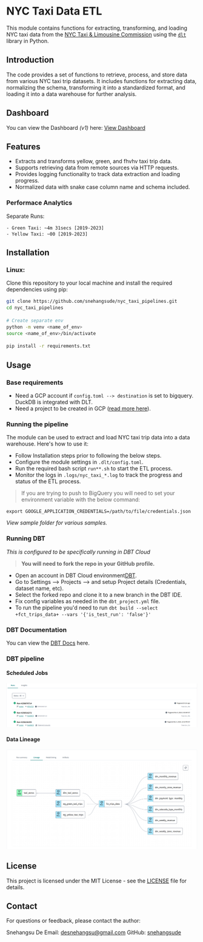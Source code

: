 # NYC Taxi Data ETL

This module contains functions for extracting, transforming, and loading NYC taxi data from the [NYC Taxi & Limousine Commission](https://www.nyc.gov/site/tlc/about/tlc-trip-record-data.page) using the [`dlt`](https://dlthub.com/) library in Python.

## Introduction

The code provides a set of functions to retrieve, process, and store data from various NYC taxi trip datasets. It includes functions for extracting data, normalizing the schema, transforming it into a standardized format, and loading it into a data warehouse for further analysis. 


## Dashboard

You can view the Dashboard *(v1)* here: [View Dashboard](https://lookerstudio.google.com/reporting/f51c6640-4907-4b41-a1fd-72d2f32768dc)  


## Features

- Extracts and transforms yellow, green, and fhvhv taxi trip data.
- Supports retrieving data from remote sources via HTTP requests.
- Provides logging functionality to track data extraction and loading progress.
- Normalized data with snake case column name and schema included.

### Performace Analytics

Separate Runs:

    - Green Taxi: ~4m 31secs [2019-2023] 
    - Yellow Taxi: ~00 [2019-2023]

## Installation

### Linux:

Clone this repository to your local machine and install the required dependencies using pip:

```bash
git clone https://github.com/snehangsude/nyc_taxi_pipelines.git
cd nyc_taxi_pipelines

# Create separate env
python -m venv <name_of_env>
source <name_of_env>/bin/activate

pip install -r requirements.txt
```

## Usage

### Base requirements

- Need a GCP account if `config.toml --> destination` is set to bigquery. DuckDB is integrated with DLT. 
- Need a project to be created in GCP ([read more here](https://cloud.google.com/resource-manager/docs/creating-managing-projects)).

### Running the pipeline

The module can be used to extract and load NYC taxi trip data into a data warehouse. Here's how to use it:

- Follow Installation steps prior to following the below steps.
- Configure the module settings in `.dlt/config.toml`.
- Run the required bash script `run**.sh` to start the ETL process.
- Monitor the logs in `.logs/nyc_taxi_*.log` to track the progress and status of the ETL process.

> If you are trying to push to BigQuery you will need to set your environment variable with the below command:
```
export GOOGLE_APPLICATION_CREDENTIALS=/path/to/file/credentials.json 
```

*View sample folder for various samples.*

### Running DBT

*This is configured to be specifically running in DBT Cloud*

> **You will need to fork the repo in your GitHub profile.** 

- Open an account in DBT Cloud environment[DBT](https://cloud.getdbt.com/).
- Go to Settings --> Projects --> and setup Project details (Credentials, dataset name, etc).
- Select the forked repo and clone it to a new branch in the DBT IDE.
- Fix config variables as needed in the `dbt_project.yml` file.
- To run the pipeline you'd need to run `dbt build --select +fct_trips_data+ --vars '{'is_test_run': 'false'}'`

### DBT Documentation
    
You can view the [DBT Docs](https://cloud.getdbt.com/accounts/248130/jobs/543466/docs/#!/overview) here.

### DBT pipeline

#### Scheduled Jobs

![Run Summary Scheduled](sample/sum_image.png)

#### Data Lineage

![Data Lineage diagram](sample/lineage_image.png)


## License

This project is licensed under the MIT License - see the [LICENSE](https://github.com/snehangsude/nyc_taxi_pipelines?tab=MIT-1-ov-file) file for details.

## Contact

For questions or feedback, please contact the author:

Snehangsu De
Email: desnehangsu@gmail.com
GitHub: [snehangsude](https://github.com/snehangsude)

